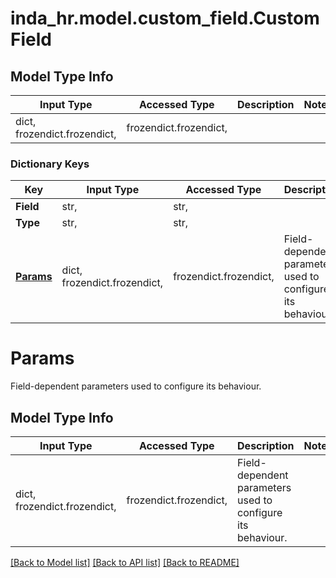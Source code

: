 # inda_hr.model.custom_field.CustomField

## Model Type Info
Input Type | Accessed Type | Description | Notes
------------ | ------------- | ------------- | -------------
dict, frozendict.frozendict,  | frozendict.frozendict,  |  | 

### Dictionary Keys
Key | Input Type | Accessed Type | Description | Notes
------------ | ------------- | ------------- | ------------- | -------------
**Field** | str,  | str,  |  | 
**Type** | str,  | str,  |  | 
**[Params](#Params)** | dict, frozendict.frozendict,  | frozendict.frozendict,  | Field-dependent parameters used to configure its behaviour. | [optional] 

# Params

Field-dependent parameters used to configure its behaviour.

## Model Type Info
Input Type | Accessed Type | Description | Notes
------------ | ------------- | ------------- | -------------
dict, frozendict.frozendict,  | frozendict.frozendict,  | Field-dependent parameters used to configure its behaviour. | 

[[Back to Model list]](../../README.md#documentation-for-models) [[Back to API list]](../../README.md#documentation-for-api-endpoints) [[Back to README]](../../README.md)

